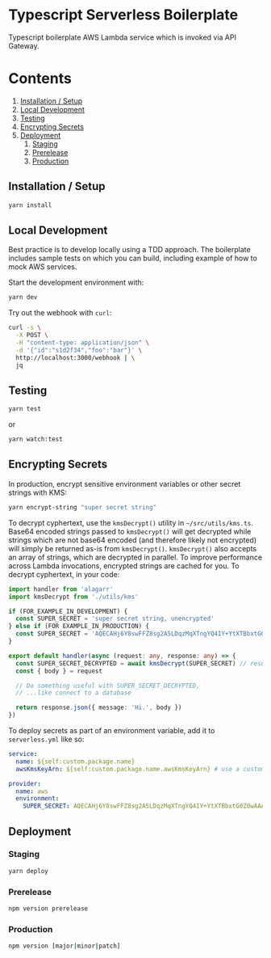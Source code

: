 # Typescript Serverless Boilerplate

Typescript boilerplate AWS Lambda service which is invoked via API Gateway.

# Contents

1. [Installation / Setup](#installation--setup)
1. [Local Development](#local-development)
1. [Testing](#testing)
1. [Encrypting Secrets](#encrypting-secrets)
1. [Deployment](#deployment)
   1. [Staging](#staging)
   1. [Prerelease](#prerelease)
   1. [Production](#production)

## Installation / Setup

```sh
yarn install
```

## Local Development

Best practice is to develop locally using a TDD approach. The boilerplate includes sample tests on
which you can build, including example of how to mock AWS services.

Start the development environment with:

```sh
yarn dev
```

Try out the webhook with `curl`:

```sh
curl -s \
  -X POST \
  -H "content-type: application/json" \
  -d '{"id":"s1d2f34","foo":"bar"}' \
  http://localhost:3000/webhook | \
  jq
```

## Testing

```sh
yarn test
```

or

```sh
yarn watch:test
```

## Encrypting Secrets

In production, encrypt sensitive environment variables or other secret strings with KMS:

```sh
yarn encrypt-string "super secret string"
```

To decrypt cyphertext, use the `kmsDecrypt()` utility in `~/src/utils/kms.ts`. Base64 encoded
strings passed to `kmsDecrypt()` will get decrypted while strings which are not base64 encoded (and
therefore likely not encrypted) will simply be returned as-is from `kmsDecrypt()`. `kmsDecrypt()`
also accepts an array of strings, which are decrypted in parallel. To improve performance across
Lambda invocations, encrypted strings are cached for you. To decrypt cyphertext, in your code:

```typescript
import handler from 'alagarr'
import kmsDecrypt from './utils/kms'

if (FOR_EXAMPLE_IN_DEVELOPMENT) {
  const SUPER_SECRET = 'super secret string, unencrypted'
} else if (FOR EXAMPLE_IN_PRODUCTION) {
  const SUPER_SECRET = 'AQECAHj6Y8swFFZ8sg2A5LDqzMqXTngYQ4IY+YtXTBbxtG0Z0wAAAHEwbwYJKoZIhvcNAQcGoGIwYAIBADBbBgkqhkiG9w0BBwEwHgYJYIZIAWUDBAEuMBEEDCK07wQTVbhb+NpagQIBEIAutBE1E01odcJOy35adiilXVPt7FgnYI2Bb1etip5pZg0kNh2ksFl5CyPlQG7HuQ=='
}

export default handler(async (request: any, response: any) => {
  const SUPER_SECRET_DECRYPTED = await kmsDecrypt(SUPER_SECRET) // result gets cached :-)
  const { body } = request

  // Do something useful with SUPER_SECRET_DECRYPTED,
  // ...like connect to a database

  return response.json({ message: 'Hi.', body })
})
```

To deploy secrets as part of an environment variable, add it to `serverless.yml` like so:

```yaml
service:
  name: ${self:custom.package.name}
  awsKmsKeyArn: ${self:custom.package.name.awsKmsKeyArn} # use a custom kms key, defined in package.json

provider:
  name: aws
  environment:
    SUPER_SECRET: AQECAHj6Y8swFFZ8sg2A5LDqzMqXTngYQ4IY+YtXTBbxtG0Z0wAAAHEwbwYJKoZIhvcNAQcGoGIwYAIBADBbBgkqhkiG9w0BBwEwHgYJYIZIAWUDBAEuMBEEDCK07wQTVbhb+NpagQIBEIAutBE1E01odcJOy35adiilXVPt7FgnYI2Bb1etip5pZg0kNh2ksFl5CyPlQG7HuQ==
```

## Deployment

### Staging

```sh
yarn deploy
```

### Prerelease

```sh
npm version prerelease
```

### Production

```sh
npm version [major|minor|patch]
```

